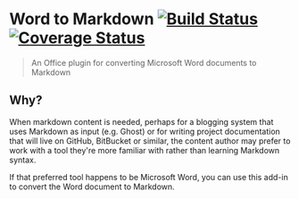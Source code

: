 # Word to Markdown [![Build Status](https://travis-ci.org/TomSeldon/office-365-hackathon.svg?branch=master)](https://travis-ci.org/TomSeldon/office-365-hackathon) [![Coverage Status](https://coveralls.io/repos/TomSeldon/office-365-hackathon/badge.svg?branch=master&service=github)](https://coveralls.io/github/TomSeldon/office-365-hackathon?branch=master)

> An Office plugin for converting Microsoft Word documents to Markdown

## Why?

When markdown content is needed, perhaps for a blogging system that uses Markdown as input (e.g. Ghost) or for writing project documentation
that will live on GitHub, BitBucket or similar, the content author may prefer to work with a tool they're more familiar with rather
than learning Markdown syntax.

If that preferred tool happens to be Microsoft Word, you can use this add-in to convert the Word document to Markdown.


